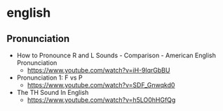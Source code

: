 # english
## Pronunciation
* How to Pronounce R and L Sounds - Comparison - American English Pronunciation
  * https://www.youtube.com/watch?v=iH-9lqrGbBU
* Pronunciation 1: F vs P
  * https://www.youtube.com/watch?v=SDF_Gnwqkd0
* The TH Sound In English
  * https://www.youtube.com/watch?v=h5LO0hHGfQg
